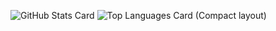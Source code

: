 ![GitHub Stats Card](https://github-readme-stats.vercel.app/api?username=tomori24)
![Top Languages Card (Compact layout)](https://github-readme-stats.vercel.app/api/top-langs/?username=tomori24&layout=compact)
